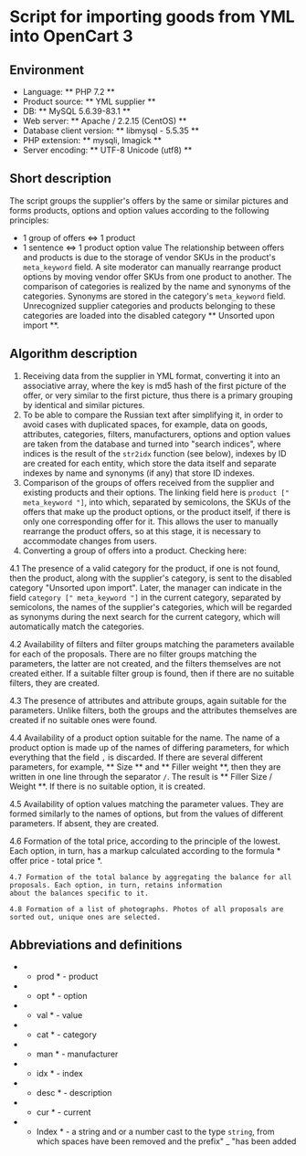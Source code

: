# Script for importing goods from YML into OpenCart 3

## Environment
- Language: ** PHP 7.2 **
- Product source: ** YML supplier **
- DB: ** MySQL 5.6.39-83.1 **
- Web server: ** Apache / 2.2.15 (CentOS) **
- Database client version: ** libmysql - 5.5.35 **
- PHP extension: ** mysqli, Imagick **
- Server encoding: ** UTF-8 Unicode (utf8) **

## Short description
The script groups the supplier's offers by the same or similar pictures and forms products, options and option values ​​according to the following principles:
- 1 group of offers <=> 1 product
- 1 sentence <=> 1 product option value
The relationship between offers and products is due to the storage of vendor SKUs in the product's `meta_keyword` field.
A site moderator can manually rearrange product options by moving vendor offer SKUs from one product to another.
The comparison of categories is realized by the name and synonyms of the categories. Synonyms are stored in the category's `meta_keyword` field.
Unrecognized supplier categories and products belonging to these categories are loaded into the disabled category ** Unsorted upon import **.

## Algorithm description
1. Receiving data from the supplier in YML format, converting it into an associative array, where the key is md5 hash of the first picture of the offer, or very similar to the first picture, thus there is a primary grouping by identical and similar pictures.
2. To be able to compare the Russian text after simplifying it, in order to avoid cases with duplicated spaces, for example, data on goods, attributes, categories, filters, manufacturers, options and option values ​​are taken from the database and turned into "search indices", where indices is the result of the `str2idx` function (see below), indexes by ID are created for each entity, which store the data itself and separate indexes by name and synonyms (if any) that store ID indexes.
3. Comparison of the groups of offers received from the supplier and existing products and their options. The linking field here is `product [" meta_keyword "]`, into which, separated by semicolons, the SKUs of the offers that make up the product options, or the product itself, if there is only one corresponding offer for it. This allows the user to manually rearrange the product offers, so at this stage, 
it is necessary to accommodate changes from users.
4. Converting a group of offers into a product. Checking here:

 4.1 The presence of a valid category for the product, if one is not found, then the product, along with the supplier's category, 
 is sent to the disabled category "Unsorted upon import". Later, the manager can indicate in the field `category [" meta_keyword "]` 
 in the current category, separated by semicolons, the names of the supplier's categories, which will be regarded as synonyms during 
 the next search for the current category, which will automatically match the categories.

 4.2 Availability of filters and filter groups matching the parameters available for each of the proposals. There are no filter groups 
 matching the parameters, the latter are not created, and the filters themselves are not created either. If a suitable filter group is 
 found, then if there are no suitable filters, they are created.

4.3 The presence of attributes and attribute groups, again suitable for the parameters. Unlike filters, both the groups and the attributes themselves are created if no suitable ones were found.

4.4 Availability of a product option suitable for the name. The name of a product option is made up of the names of differing parameters, 
for which everything that the field `,` is discarded. If there are several different parameters, for example, ** Size ** and ** Filler 
weight **, then they are written in one line through the separator `/`. The result is ** Filler Size / Weight **. If there is no suitable option, it is created.

4.5 Availability of option values ​​matching the parameter values. They are formed similarly to the names of options, but from the values 
​​of different parameters. If absent, they are created.

4.6 Formation of the total price, according to the principle of the lowest. Each option, in turn, has a markup calculated according to the formula * offer price - total price *.

    4.7 Formation of the total balance by aggregating the balance for all proposals. Each option, in turn, retains information 
    about the balances specific to it.

    4.8 Formation of a list of photographs. Photos of all proposals are sorted out, unique ones are selected.
    

## Abbreviations and definitions
- * prod * - product
- * opt * - option
- * val * - value
- * cat * - category
- * man * - manufacturer
- * idx * - index
- * desc * - description
- * cur * - current

- * Index * - a string and or a number cast to the type `string`, from which spaces have been removed and the prefix" _ "has been added 
